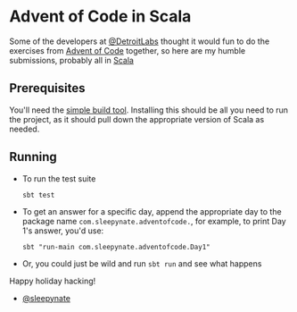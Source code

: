 # Advent of Code in Scala

Some of the developers at
[@DetroitLabs](http://github.com/detroitlabs) thought it would fun to
do the exercises from [Advent of Code](http://adventofcode.com)
together, so here are my humble submissions, probably all in
[Scala](http://scala-lang.org/)

## Prerequisites

You'll need the
[simple build tool](http://www.scala-sbt.org/download.html). Installing
this should be all you need to run the project, as it should pull down
the appropriate version of Scala as needed.

## Running

- To run the test suite

    `sbt test`

- To get an answer for a specific day, append the appropriate day to
  the package name `com.sleepynate.adventofcode.`, for example, to
  print Day 1's answer, you'd use:

    `sbt "run-main com.sleepynate.adventofcode.Day1"`

- Or, you could just be wild and run `sbt run` and see what happens


Happy holiday hacking!

- [@sleepynate](http://github.com/sleepynate)
